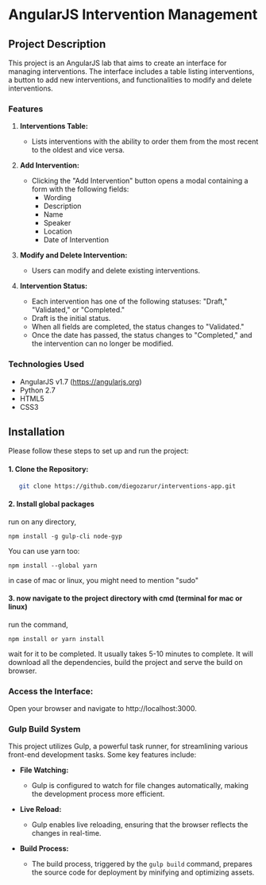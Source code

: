 # AngularJS Intervention Management

## Project Description

This project is an AngularJS lab that aims to create an interface for managing interventions. The interface
includes a table listing interventions, a button to add new interventions, and functionalities to modify and delete
interventions.

### Features

1. **Interventions Table:**
    - Lists interventions with the ability to order them from the most recent to the oldest and vice versa.

2. **Add Intervention:**
    - Clicking the "Add Intervention" button opens a modal containing a form with the following fields:
        - Wording
        - Description
        - Name
        - Speaker
        - Location
        - Date of Intervention

3. **Modify and Delete Intervention:**
    - Users can modify and delete existing interventions.

4. **Intervention Status:**
    - Each intervention has one of the following statuses: "Draft," "Validated," or "Completed."
    - Draft is the initial status.
    - When all fields are completed, the status changes to "Validated."
    - Once the date has passed, the status changes to "Completed," and the intervention can no longer be modified.

### Technologies Used

- AngularJS v1.7 (https://angularjs.org)
- Python 2.7
- HTML5
- CSS3

## Installation

Please follow these steps to set up and run the project:

#### 1. Clone the Repository:

```bash
   git clone https://github.com/diegozarur/interventions-app.git
```

#### 2. Install global packages

run on any directory,

```
npm install -g gulp-cli node-gyp
```
You can use yarn too:
```
npm install --global yarn
```

in case of mac or linux, you might need to mention "sudo"

#### 3. now navigate to the project directory with cmd (terminal for mac or linux)</b><br>

run the command,

```
npm install or yarn install
```

wait for it to be completed. It usually takes 5-10 minutes to complete.
It will download all the dependencies, build the project and serve the build on browser.

### Access the Interface:

Open your browser and navigate to http://localhost:3000.


### Gulp Build System

This project utilizes Gulp, a powerful task runner, for streamlining various front-end development tasks. Some key features include:

- **File Watching:**
   - Gulp is configured to watch for file changes automatically, making the development process more efficient.

- **Live Reload:**
   - Gulp enables live reloading, ensuring that the browser reflects the changes in real-time.

- **Build Process:**
   - The build process, triggered by the `gulp build` command, prepares the source code for deployment by minifying and optimizing assets.



